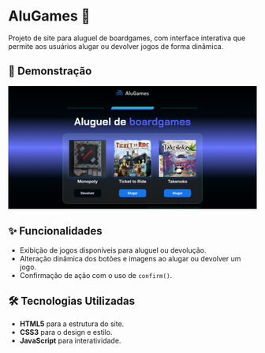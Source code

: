 # AluGames 🎲

Projeto de site para aluguel de boardgames, com interface interativa que permite aos usuários alugar ou devolver jogos de forma dinâmica.

## 📸 Demonstração

![Demonstração do site](https://github.com/Guilherme-27/alu-games/blob/main/img/Captura%20de%20tela%202025-01-08%20152217.png)

## ✨ Funcionalidades

- Exibição de jogos disponíveis para aluguel ou devolução.
- Alteração dinâmica dos botões e imagens ao alugar ou devolver um jogo.
- Confirmação de ação com o uso de `confirm()`.

## 🛠️ Tecnologias Utilizadas

- **HTML5** para a estrutura do site.
- **CSS3** para o design e estilo.
- **JavaScript** para interatividade.
